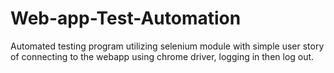 # Web-app-Test-Automation
Automated testing program utilizing selenium module with simple user story of connecting to the webapp using chrome driver, logging in then log out.
